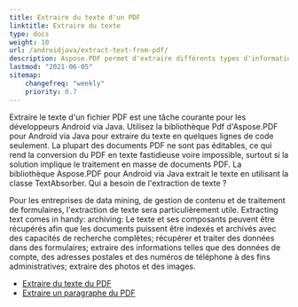 ```yaml
---
title: Extraire du texte d'un PDF 
linktitle: Extraire du texte 
type: docs
weight: 10
url: /androidjava/extract-text-from-pdf/
description: Aspose.PDF permet d'extraire différents types d'informations. Cette section contient des articles sur l'extraction de texte de documents PDF à l'aide d'Aspose.PDF pour Android via Java.
lastmod: "2021-06-05"
sitemap:
    changefreq: "weekly"
    priority: 0.7
---
```


Extraire le texte d'un fichier PDF est une tâche courante pour les développeurs Android via Java. Utilisez la bibliothèque Pdf d'Aspose.PDF pour Android via Java pour extraire du texte en quelques lignes de code seulement. La plupart des documents PDF ne sont pas éditables, ce qui rend la conversion du PDF en texte fastidieuse voire impossible, surtout si la solution implique le traitement en masse de documents PDF. La bibliothèque Aspose.PDF pour Android via Java extrait le texte en utilisant la classe TextAbsorber. Qui a besoin de l'extraction de texte ?

Pour les entreprises de data mining, de gestion de contenu et de traitement de formulaires, l'extraction de texte sera particulièrement utile.
 Extracting text comes in handy: archiving: Le texte et ses composants peuvent être récupérés afin que les documents puissent être indexés et archivés avec des capacités de recherche complètes; récupérer et traiter des données dans des formulaires; extraire des informations telles que des données de compte, des adresses postales et des numéros de téléphone à des fins administratives; extraire des photos et des images.

- [Extraire du texte du PDF](/pdf/androidjava/extract-text-from-all-pdf/)
- [Extraire un paragraphe du PDF](/pdf/androidjava/extract-paragraph-from-pdf/)